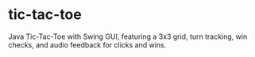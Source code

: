 # tic-tac-toe
Java Tic-Tac-Toe with Swing GUI, featuring a 3x3 grid, turn tracking, win checks, and audio feedback for clicks and wins.
